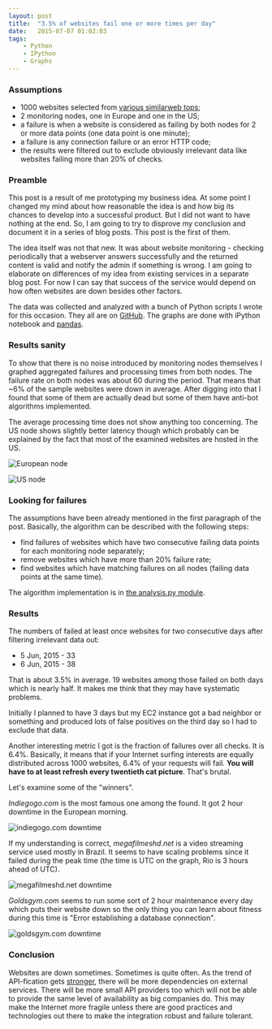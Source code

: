 ```yaml
---
layout: post
title:  "3.5% of websites fail one or more times per day"
date:   2015-07-07 01:02:03
tags:
    - Python
    - IPython
    - Graphs
---
```


### Assumptions

* 1000 websites selected from [various similarweb tops](http://www.similarweb.com/global);
* 2 monitoring nodes, one in Europe and one in the US;
* a failure is when a website is considered as failing by both nodes for 2 or more data points (one data point is one minute);
* a failure is any connection failure or an error HTTP code; 
* the results were filtered out to exclude obviously irrelevant data like websites failing more than 20% of checks.

### Preamble

This post is a result of me prototyping my business idea. At some point I changed my mind about how reasonable the idea is and how big its chances to develop into a successful product. But I did not want to have nothing at the end. So, I am going to try to disprove my conclusion and document it in a series of blog posts. This post is the first of them. 

The idea itself was not that new. It was about website monitoring - checking periodically that a webserver answers successfully and the returned content is valid and notify the admin if something is wrong. I am going to elaborate on differences of my idea from existing services in a separate blog post. For now I can say that success of the service would depend on how often websites are down besides other factors.

The data was collected and analyzed with a bunch of Python scripts I wrote for this occasion. They all are on [GitHub](https://github.com/henadzit/webhealth). The graphs are done with iPython notebook and [pandas](http://pandas.pydata.org/).

### Results sanity

To show that there is no noise introduced by monitoring nodes themselves I graphed aggregated failures and processing times from both nodes. The failure rate on both nodes was about 60 during the period. That means that ~6% of the sample websites were down in average. After digging into that I found that some of them are actually dead but some of them have anti-bot algorithms implemented.

The average processing time does not show anything too concerning. The US node shows slightly better latency though which probably can be explained by the fact that most of the examined websites are hosted in the US.

![European node](/images/node_overal_europe.png)

![US node](/images/node_overal_us.png)

### Looking for failures

The assumptions have been already mentioned in the first paragraph of the post. Basically, the algorithm can be described with the following steps:

* find failures of websites which have two consecutive failing data points for each monitoring node separately;
* remove websites which have more than 20% failure rate;
* find websites which have matching failures on all nodes (failing data points at the same time).

The algorithm implementation is in [the analysis.py module](https://github.com/henadzit/webhealth/blob/master/webhealth/analysis.py#L42).

### Results

The numbers of failed at least once websites for two consecutive days after filtering irrelevant data out:

* 5 Jun, 2015 - 33 
* 6 Jun, 2015 - 38

That is about 3.5% in average. 19 websites among those failed on both days which is nearly half. It makes me think that they may have systematic problems.

Initially I planned to have 3 days but my EC2 instance got a bad neighbor or something and produced lots of false positives on the third day so I had to exclude that data.

Another interesting metric I got is the fraction of failures over all checks. It is 6.4%. Basically, it means that if your Internet surfing interests are equally distributed across 1000 websites, 6.4% of your requests will fail. **You will have to at least refresh every twentieth cat picture**. That's brutal.

Let's examine some of the "winners".

*Indiegogo.com* is the most famous one among the found. It got 2 hour downtime in the European morning. 

![indiegogo.com downtime](/images/website_indiegogo.com.png)

If my understanding is correct, *megafilmeshd.net* is a video streaming service used mostly in Brazil. It seems to have scaling problems since it failed during the peak time (the time is UTC on the graph, Rio is 3 hours ahead of UTC).

![megafilmeshd.net downtime](/images/website_megafilmeshd.net.png)

*Goldsgym.com* seems to run some sort of 2 hour maintenance every day which puts their website down so the only thing you can learn about fitness during this time is "Error establishing a database connection".

![goldsgym.com downtime](/images/website_goldsgym.com.png)


### Conclusion

Websites are down sometimes. Sometimes is quite often. As the trend of API-fication gets [stronger](http://techcrunch.com/2015/03/18/battle-for-the-building-blocks/), there will be more dependencies on external services. There will be more small API providers too which will not be able to provide the same level of availability as big companies do. This may make the Internet more fragile unless there are good practices and technologies out there to make the integration robust and failure tolerant.

